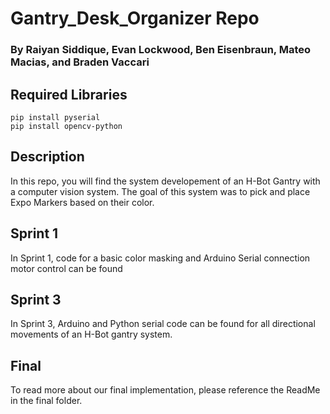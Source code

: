 # Gantry_Desk_Organizer Repo
### By Raiyan Siddique, Evan Lockwood, Ben Eisenbraun, Mateo Macias, and Braden Vaccari



## Required Libraries
    pip install pyserial
    pip install opencv-python

## Description
In this repo, you will find the system developement of an H-Bot Gantry with a computer vision system. The goal of this system was to pick and place Expo Markers based on their color.

## Sprint 1
In Sprint 1, code for a basic color masking and Arduino Serial connection motor control can be found

## Sprint 3

In Sprint 3, Arduino and Python serial code can be found for all directional movements of an H-Bot gantry system.

## Final

To read more about our final implementation, please reference the ReadMe in the final folder.